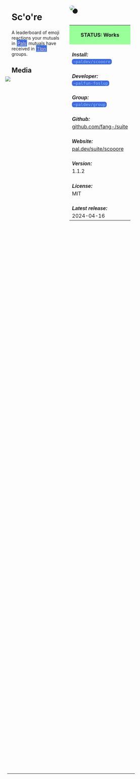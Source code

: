 <style>
	/* %wiki restyling */
.page a{display: inline-block;color: white;border: 1px solid black;margin-right: 6px;padding: 5px;background-color:#3366cc;border-radius:7px;}#page-title{display:none;}.sidebar{margin-right:-20px;padding-top:180px;background-image: url("https://i.imgur.com/enNS7bT.png");background-repeat:no-repeat;background-position-x:53%}#global-menu{border:2px solid cadetblue;}#global-menu a{display:block;margin-bottom:6px;}h1{font-size:2em;margin-top:0em}footer{text-align:left}
	/* Tooltip */
.tooltip {position: relative;display: inline-block;border-bottom: 1px dotted black;}
.tooltip .tooltiptext {visibility: hidden;width: 120px;background-color: black;color: #fff;text-align: center;padding: 5px 0;border-radius: 6px;
position: absolute;z-index: 1;}
.tooltip:hover .tooltiptext {visibility: visible;}
.logo {margin-top:-20px;margin-bottom:30px;margin-left:0px;box-shadow: 10px 10px;border-radius:30px;}
	/* Flexbox */
* {box-sizing: border-box;} body {margin: 0;} #main {display: flex;min-height: calc(100vh - 40vh);} #main > article {flex: 1;} #main > nav, #main > aside {flex: 0 0 20vw;} #main > nav {order: -1;} header{padding: 0em;} footer, article, nav, aside {padding: 1em;}
	/* Urmanac */
.urlink{display:inline-block;padding:1px 4px 1px 4px;font-family:monospace;color:LightSkyBlue; background:RoyalBlue;border-radius:6px;} .wlink{background-color: royalblue;border-radius: 0px;padding: 2px 2px 1px 2px;border: solid 1px lightskyblue;color: wheat;} .xlink{background-color: rgba(130, 130, 130, 20%);border-radius: 0px;padding: 2px 2px 1px 2px;border: solid 1px lightskyblue;color: black;} h5{margin-bottom:-1em;font-family:sans-serif}
img {max-width:100%;} .avator {border-radius:100px;width:48px;margin-right: 15px;} .tweet-wrap {max-width:490px;background: #fff;margin: 0 auto;margin-top: 50px;border-radius:3px;padding: 20px 30px 20px 10px;border-bottom: 1px solid #e6ecf0;border-top: 1px solid #e6ecf0;}.tweet-header {display: flex;align-items:flex-start;font-size:14px;}
.tweet-header-info {font-weight:bold;} .tweet-header-info span {color:#657786;font-weight:normal;margin-left: 5px;} .tweet-header-info p {font-weight:normal;margin-top: 5px;} .tweet-img-wrap {padding-left: 60px;}
</style>
<link href="https://fonts.googleapis.com/css?family=Asap" rel="stylesheet">
<link href="https://fonts.googleapis.com/css?family=Roboto" rel="stylesheet">



<div id="main"><article>

# Sc'o're

A leaderboard of emoji reactions your mutuals in <a class="wlink" href="https://bordex-ripdur.tlon.network/wiki/urmanac/pals">Pals</a> mutuals have received in <a class="wlink" href="https://bordex-ripdur.tlon.network/wiki/urmanac/tlon">Tlon</a> groups.

## Media

<img src="https://i.imgur.com/AjsAAGb.png" style="margin-left:-20px;margin-top:-10px;max-width:320px">

</article><aside>

<img src="https://i.imgur.com/v1k8eTS.jpeg" class="logo">

<table style="width:100%">
  <tr><th style="background-color:#99ff99">

STATUS: Works

</th></tr>
  <tr><td>
	<h5>  Install: </h5><br><span class="urlink"> ~paldev/scooore </span>
  </td></tr>

  <tr><td>
	<h5>   Developer: </h5><br><span class="urlink"> ~palfun-foslup </span>
  </td></tr>

  <tr><td>
	<h5>  Group: </h5><br><span class="urlink"> ~paldev/group </span>
  </td></tr>

  <tr><td>
	<h5>  Github: </h5><br> <a href="https://github.com/fang-/suite">github.com/fang-/suite</a>
  </td></tr>

  <tr><td>
	<h5>  Website: </h5><br> <a href="https://pal.dev/suite/scooore">pal.dev/suite/scooore</a>
  </td></tr>

  <tr><td>
	<h5>  Version: </h5><br> 1.1.2
  </td></tr>

  <tr><td>
	<h5>  License: </h5><br> MIT
  </td></tr>

  <tr><td>
	<h5>  Latest release: </h5><br> 2024-04-16
  </td></tr>

</table> 

</aside></div>

---------------------------------

